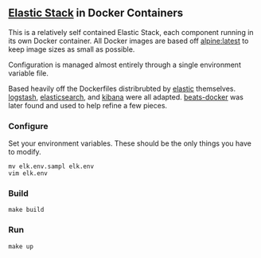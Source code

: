 ## [Elastic Stack](https://www.elastic.co/products) in Docker Containers

This is a relatively self contained Elastic Stack, each component running in its
own Docker container. All Docker images are based off
[alpine:latest](https://hub.docker.com/_/alpine/) to keep image sizes as small
as possible.

Configuration is managed almost entirely through a single environment variable
file.

Based heavily off the Dockerfiles distribrubted by
[elastic](https://github.com/elastic) themselves.
[logstash](https://github.com/elastic/logstash-docker),
[elasticsearch](https://github.com/elastic/elasticsearch-docker), and
[kibana](https://github.com/elastic/kibana-docker) were all adapted.
[beats-docker](https://github.com/elastic/beats-docker) was later found and used
to help refine a few pieces.

### Configure

Set your environment variables. These should be the only things you have to
modify.

```shell
mv elk.env.sampl elk.env
vim elk.env
```

### Build

```shell
make build
```

### Run

```shell
make up
```
